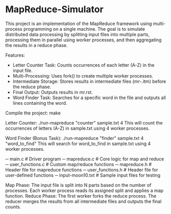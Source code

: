 # MapReduce-Simulator

This project is an implementation of the MapReduce framework using multi-process programming on a single machine. The goal is to simulate distributed data processing by splitting input files into multiple parts, processing them in parallel using worker processes, and then aggregating the results in a reduce phase.

Features:
- Letter Counter Task: Counts occurrences of each letter (A-Z) in the input file.
- Multi-Processing: Uses fork() to create multiple worker processes.
- Intermediate Storage: Stores results in intermediate files (mr-<id>.itm) before the reduce phase.
- Final Output: Outputs results in mr.rst.
- Word Finder Task: Searches for a specific word in the file and outputs all lines containing the word.

Compile the project:
make

Letter Counter:
./run-mapreduce "counter" sample.txt 4
This will count the occurrences of letters (A-Z) in sample.txt using 4 worker processes.

Word Finder (Bonus Task):
./run-mapreduce "finder" sample.txt 4 "word_to_find"
This will search for word_to_find in sample.txt using 4 worker processes.

─ main.c               # Driver program
─ mapreduce.c          # Core logic for map and reduce
─ user_functions.c     # Custom map/reduce functions
─ mapreduce.h          # Header file for mapreduce functions
─ user_functions.h     # Header file for user-defined functions
─ input-moon10.txt     # Sample input files for testing

Map Phase:
The input file is split into N parts based on the number of processes.
Each worker process reads its assigned split and applies a map function.
Reduce Phase:
The first worker forks the reduce process.
The reducer merges the results from all intermediate files and outputs the final counts.
